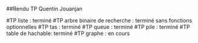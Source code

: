 ##Rendu TP Quentin Jouanjan

#TP liste : terminé
#TP arbre binaire de recherche : terminé sans fonctions optionnelles
#TP tas : terminé
#TP queue : terminé
#TP pile : terminé
#TP table de hachable: terminé
#TP graphe : en cours
